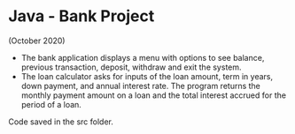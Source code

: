 # Java - Bank Project
(October 2020)

- The bank application displays a menu with options to see balance, previous transaction, deposit, withdraw and exit the system.
- The loan calculator asks for inputs of the loan amount, term in years, down payment, and annual interest rate. The program returns the monthly payment amount on a loan and the total interest accrued for the period of a loan.

Code saved in the src folder.
